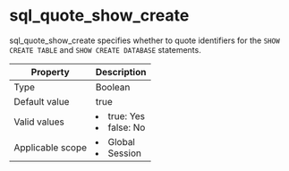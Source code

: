 # sql_quote_show_create

sql_quote_show_create specifies whether to quote identifiers for the `SHOW CREATE TABLE` and `SHOW CREATE DATABASE` statements.

| **Property** | **Description** |
|--------|---------------------------------------------------------------------------------------------------------------|
| Type | Boolean |
| Default value | true |
| Valid values | <li> true: Yes   <li> false: No |
| Applicable scope | <li> Global   <li> Session |
